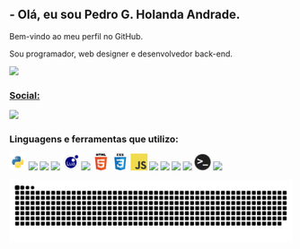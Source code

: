## - Olá, eu sou Pedro G. Holanda Andrade.

Bem-vindo ao meu perfil no GitHub.

Sou programador, web designer e desenvolvedor back-end.

<div>
<a href="https://github.com/pedroandrade932">
<img loading="lazy" height="180em" src="https://github-readme-stats.vercel.app/api/top-langs/?username=pedroandrade932&layout=compact&langs_count=7&theme=dracula"/>
</div>


### Social:
<div>
<a href="https://www.linkedin.com/in/pedro-andrade-281560250"target="_blank"><img loading="lazy" src="https://img.shields.io/badge/-LinkedIn-%230077B5?style=for-the-badge&logo=linkedin&logoColor=white" target="_blank"></a>
</div>

### Linguagens e ferramentas que utilizo:
<span><img height="30" src="https://raw.githubusercontent.com/github/explore/80688e429a7d4ef2fca1e82350fe8e3517d3494d/topics/python/python.png"></span>
<span><img height="30" loading="lazy" src="https://cdn.jsdelivr.net/gh/devicons/devicon@latest/icons/c/c-original.svg"></span>
<span><img height="30" loading="lazy" src="https://cdn.jsdelivr.net/gh/devicons/devicon@latest/icons/cplusplus/cplusplus-original.svg"></span>
<span><img height="30" loading="lazy" src="https://cdn.jsdelivr.net/gh/devicons/devicon@latest/icons/java/java-original.svg"></span>
<span><img height="30" src="https://raw.githubusercontent.com/github/explore/80688e429a7d4ef2fca1e82350fe8e3517d3494d/topics/lua/lua.png"></span>
<span><img height="30" loading="lazy" src="https://cdn.jsdelivr.net/gh/devicons/devicon@latest/icons/dart/dart-original.svg"></span>
<span><img height="30" src="https://raw.githubusercontent.com/github/explore/80688e429a7d4ef2fca1e82350fe8e3517d3494d/topics/html/html.png"></span>
<span><img height="30" src="https://raw.githubusercontent.com/github/explore/80688e429a7d4ef2fca1e82350fe8e3517d3494d/topics/css/css.png"></span>
<span><img height="30" src="https://raw.githubusercontent.com/github/explore/80688e429a7d4ef2fca1e82350fe8e3517d3494d/topics/javascript/javascript.png"></span>
<span><img height="30" loading="lazy" src="https://cdn.jsdelivr.net/gh/devicons/devicon@latest/icons/php/php-original.svg"></span>
<span><img height="30" loading="lazy" src="https://cdn.jsdelivr.net/gh/devicons/devicon@latest/icons/mysql/mysql-original.svg"></span>
<span><img height="30" loading="lazy" src="https://cdn.jsdelivr.net/gh/devicons/devicon@latest/icons/wordpress/wordpress-original.svg"></span>
<span><img height="30" loading="lazy" src="https://cdn.jsdelivr.net/gh/devicons/devicon@latest/icons/git/git-original.svg"></span>
<span><img height="30" src="https://raw.githubusercontent.com/github/explore/80688e429a7d4ef2fca1e82350fe8e3517d3494d/topics/terminal/terminal.png"></span>
<span><img height="30" loading="lazy" src="https://cdn.jsdelivr.net/gh/devicons/devicon@latest/icons/linux/linux-original.svg"></span>

<picture>
  <source media="(prefers-color-scheme: dark)" srcset="https://raw.githubusercontent.com/pedroandrade932/pedroandrade932/output/github-contribution-grid-snake-dark.svg">
  <source media="(prefers-color-scheme: light)" srcset="https://raw.githubusercontent.com/pedroandrade932/pedroandrade932/output/github-contribution-grid-snake.svg">
  <img alt="github contribution grid snake animation" src="https://raw.githubusercontent.com/pedroandrade932/pedroandrade932/output/github-contribution-grid-snake.svg">
</picture>
